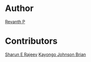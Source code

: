 # Author
[Revanth P](https://github.com/revnth)

# Contributors
[Sharun E Rajeev](https://github.com/sharunerajeev)
[Kayongo Johnson Brian](https://github.com/kaybrian)